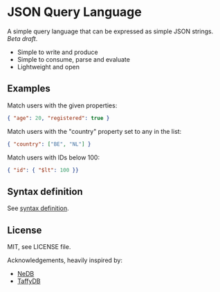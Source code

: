 # JSON Query Language

A simple query language that can be expressed as simple JSON strings.
*Beta draft*.

* Simple to write and produce
* Simple to consume, parse and evaluate
* Lightweight and open

## Examples

Match users with the given properties:

```json
{ "age": 20, "registered": true }
```

Match users with the "country" property set to any in the list:

```json
{ "country": ["BE", "NL"] }
``` 

Match users with IDs below 100:

```json
{ "id": { "$lt": 100 }}
```

## Syntax definition

See [syntax definition](SYNTAX.md).

## License

MIT, see LICENSE file.

Acknowledgements, heavily inspired by:

* [NeDB](https://github.com/louischatriot/nedb#finding-documents)
* [TaffyDB](http://www.taffydb.com/writingqueries)
